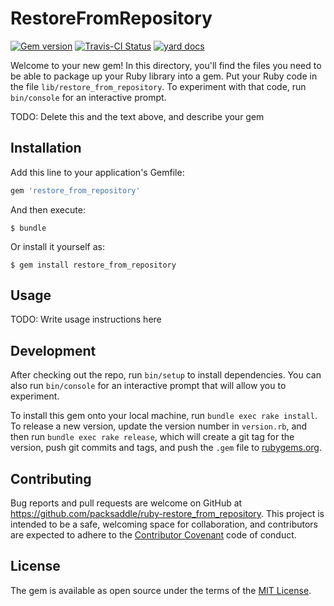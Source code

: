# RestoreFromRepository

[![Gem version][gem-image]][gem-url] [![Travis-CI Status][travis-image]][travis-url] [![yard docs][docs-image]][docs-url]


Welcome to your new gem! In this directory, you'll find the files you need to be able to package up your Ruby library into a gem. Put your Ruby code in the file `lib/restore_from_repository`. To experiment with that code, run `bin/console` for an interactive prompt.

TODO: Delete this and the text above, and describe your gem

## Installation

Add this line to your application's Gemfile:

```ruby
gem 'restore_from_repository'
```

And then execute:

    $ bundle

Or install it yourself as:

    $ gem install restore_from_repository

## Usage

TODO: Write usage instructions here

## Development

After checking out the repo, run `bin/setup` to install dependencies. You can also run `bin/console` for an interactive prompt that will allow you to experiment.

To install this gem onto your local machine, run `bundle exec rake install`. To release a new version, update the version number in `version.rb`, and then run `bundle exec rake release`, which will create a git tag for the version, push git commits and tags, and push the `.gem` file to [rubygems.org](https://rubygems.org).

## Contributing

Bug reports and pull requests are welcome on GitHub at https://github.com/packsaddle/ruby-restore_from_repository. This project is intended to be a safe, welcoming space for collaboration, and contributors are expected to adhere to the [Contributor Covenant](http://contributor-covenant.org) code of conduct.


## License

The gem is available as open source under the terms of the [MIT License](http://opensource.org/licenses/MIT).

[travis-url]: https://travis-ci.org/packsaddle/ruby-restore_from_repository
[travis-image]: https://img.shields.io/travis/packsaddle/ruby-restore_from_repository/master.svg?style=flat-square&label=build%20%28linux%29
[gem-url]: https://rubygems.org/gems/restore_from_repository
[gem-image]: http://img.shields.io/gem/v/restore_from_repository.svg?style=flat-square
[docs-url]: http://www.rubydoc.info/gems/restore_from_repository
[docs-image]: https://img.shields.io/badge/yard-docs-blue.svg?style=flat-square
